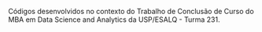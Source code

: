 Códigos desenvolvidos no contexto do Trabalho de Conclusão de Curso do MBA em Data Science and Analytics da USP/ESALQ - Turma 231.

